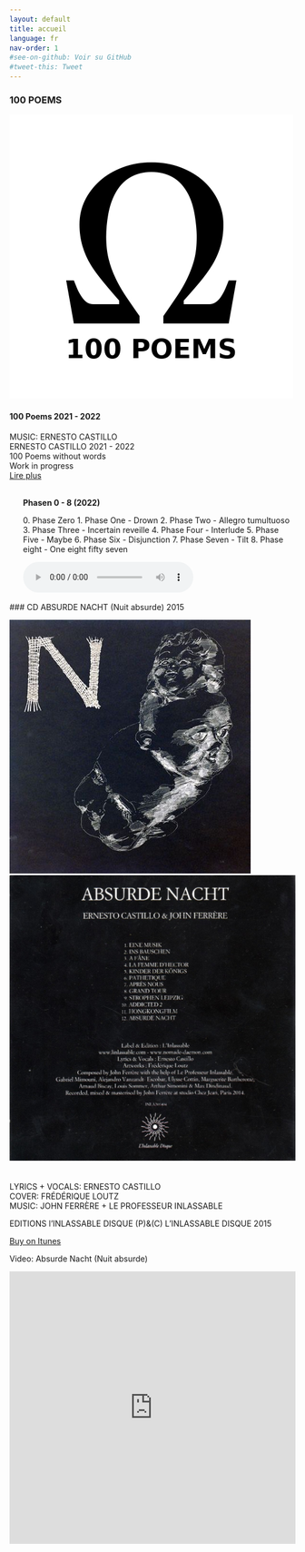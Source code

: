 ```yaml
---
layout: default
title: accueil
language: fr
nav-order: 1
#see-on-github: Voir su GitHub
#tweet-this: Tweet
---
```

### 100 POEMS  
<a href="/fr/100-poems" title="100 Poems"><img src="/images/100-poems.jpg" alt="omegat cover" class="img-left"></a>
<br />
#### 100 Poems 2021 - 2022  
MUSIC: ERNESTO CASTILLO  
ERNESTO CASTILLO 2021 - 2022  
100 Poems without words  
Work in progress  
[Lire plus](/fr/100-poems)  
<br style="clear:both" />
<ul><b>Phasen 0 - 8 (2022)</b> </ul> 
<ul>0. Phase Zero 1. Phase One - Drown 2. Phase Two - Allegro tumultuoso 3. Phase Three - Incertain reveille 4. Phase Four - Interlude 5. Phase Five - Maybe  6. Phase Six - Disjunction 7. Phase Seven - Tilt 8. Phase eight - One eight fifty seven</ul>

<ul><audio controls controlsList="nodownload">
<source src="https://docs.google.com/uc?export=open&id=152YUBAjA7D1ZxvYMevCS3AAZD7ck-7nx" type="audio/mpeg">
Your browser does not support the audio element.
</audio></ul>
### CD ABSURDE NACHT (Nuit absurde) 2015
  

<a rel="lightbox" data-lightbox="example-1" href="/images/absurde-nacht-cover-web.jpg" title="absurde nacht cover"><img src="/images/absurde-nacht-cover-web.jpg" alt="absurde nacht cover" class="img-left2"></a>
<a rel="lightbox" data-lightbox="example-1" href="/images/absurde-nacht-cover-back-web.jpg" title="absurde nacht cover"><img src="/images/absurde-nacht-cover-back-web.jpg" alt="absurde nacht cover" class="img-right2"></a>  
<br style="clear:both" />
<br style="clear:both" />
LYRICS + VOCALS: ERNESTO CASTILLO  
COVER: FRÉDÉRIQUE LOUTZ  
MUSIC: JOHN FERRÈRE + LE PROFESSEUR INLASSABLE  
  
EDITIONS l’INLASSABLE DISQUE (P)&(C) L’INLASSABLE DISQUE 2015  
  
<a href="https://itunes.apple.com/fr/album/absurde-nacht/id1081093062" target="_blank" rel="noopener noreferrer">Buy on Itunes</a>  
  
Video: Absurde Nacht (Nuit absurde)  
  
<iframe width="100%" height="480" src="https://www.youtube.com/embed/9AtioloFQyI?rel=0" frameborder="0" allowfullscreen></iframe>  
  



